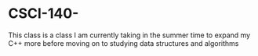 # CSCI-140-
This class is a class I am currently taking in the summer time to expand my C++ more before moving on to studying data structures and algorithms 
